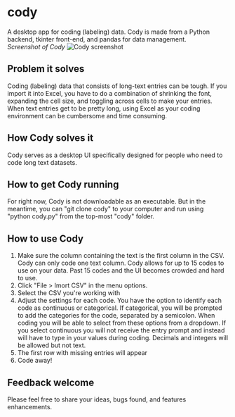 # cody
A desktop app for coding (labeling) data. Cody is made from a Python backend, tkinter front-end, and pandas for data management.  
*Screenshot of Cody*
![Cody screenshot](https://github.com/omarolivarez/cody/images/Cody_example.png)


## Problem it solves
Coding (labeling) data that consists of long-text entries can be tough. If you import it into Excel, you have to do a combination of shrinking the font, expanding the cell size, and toggling across cells to make your entries. When text entries get to be pretty long, using Excel as your coding environment can be cumbersome and time consuming. 

## How Cody solves it
Cody serves as a desktop UI specifically designed for people who need to code long text datasets. 

## How to get Cody running
For right now, Cody is not downloadable as an executable. But in the meantime, you can "git clone cody" to your computer and run using "python cody.py" from the top-most "cody" folder. 

## How to use Cody
1. Make sure the column containing the text is the first column in the CSV. Cody can only code one text column. Cody allows for up to 15 codes to use on your data. Past 15 codes and the UI becomes crowded and hard to use.
2. Click "File > Imort CSV" in the menu options. 
3. Select the CSV you're working with
4. Adjust the settings for each code. You have the option to identify each code as continuous or categorical. If categorical, you will be prompted to add the categories for the code, separated by a semicolon. When coding you will be able to select from these options from a dropdown. If you select continuous you will not receive the entry prompt and instead will have to type in your values during coding. Decimals and integers will be allowed but not text. 
5. The first row with missing entries will appear
6. Code away!

## Feedback welcome
Please feel free to share your ideas, bugs found, and features enhancements.
